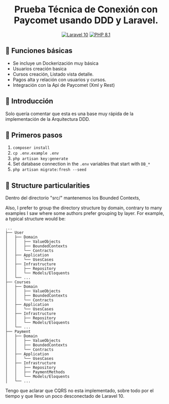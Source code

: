 <h1 align="center">
  Prueba Técnica de Conexión con Paycomet usando DDD y Laravel.
</h1>

<p align="center">
    <a href="https://laravel.com/"><img src="https://img.shields.io/badge/Laravel-10-FF2D20.svg?style=flat&logo=laravel" alt="Laravel 10"/></a>
    <a href="https://www.php.net/"><img src="https://img.shields.io/badge/PHP-8.1-777BB4.svg?style=flat&logo=php" alt="PHP 8.1"/></a>
</p>

## 🚀 Funciones básicas
- Se incluye un Dockerización muy básica
- Usuarios creación basica
- Cursos creación, Listado vista detalle.
- Pagos alta y relación con usuarios y cursos.
- Integración con la Api de Paycomet (Xml y Rest)

## 🤔 Introducción
Solo quería comentar que esta es una base muy rápida de la implementación de la Arquitectura DDD.

## 📗 Primeros pasos
1. ```composer install```
2. ```cp .env.example .env```
3. ```php artisan key:generate```
4. Set database connection in the ```.env``` variables that start with ```DB_*```
5. ```php artisan migrate:fresh --seed```

## 📁 Structure particularities

Dentro del directorio "src/" mantenemos los Bounded Contexts, 

Also, I prefer to group the directory structure by domain, contrary to many examples I saw where some authors prefer grouping by layer. For example, a typical structure would be:

```
...
├── User
│   ├── Domain
│   │   ├── ValueObjects
│   │   ├── BoundedContexts
│   │   └── Contracts
│   ├── Application
│   │   └── UsesCases
│   ├── Infrastructure
│   │   ├── Repository
│   │   └── Models/Eloquents
│   └── ...
├── Courses
│   ├── Domain
│   │   ├── ValueObjects
│   │   ├── BoundedContexts
│   │   └── Contracts
│   ├── Application
│   │   └── UsesCases
│   ├── Infrastructure
│   │   ├── Repository
│   │   └── Models/Eloquents
│   └── ...
├── Payment
│   ├── Domain
│   │   ├── ValueObjects
│   │   ├── BoundedContexts
│   │   └── Contracts
│   ├── Application
│   │   └── UsesCases
│   ├── Infrastructure
│   │   ├── Repository
│   │   ├── PaymentMethods
│   │   └── Models/Eloquents
│   └── ...
```
Tengo que aclarar que CQRS no esta implementado, sobre todo por el tiempo y que llevo un poco desconectado de Laravel 10.
